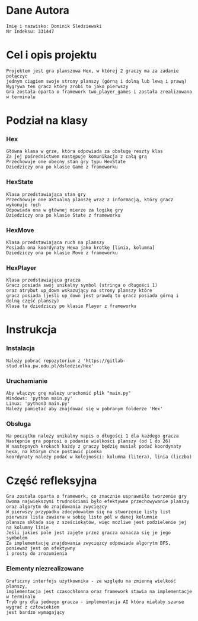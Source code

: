 # Dane Autora
    Imię i nazwisko: Dominik Śledziewski
    Nr Indeksu: 331447

# Cel i opis projektu
    Projektem jest gra planszowa Hex, w której 2 graczy ma za zadanie połączyc
    jednym ciągiem swoje strony planszy (górną i dolną lub lewą i prawą)
    Wygrywa ten gracz który zrobi to jako pierwszy
    Gra została oparta o framework two_player_games i została zrealizowana w terminalu

# Podział na klasy
### Hex
    Główna klasa w grze, która odpowiada za obsługę reszty klas
    Za jej pośrednictwem następuje komunikacja z całą grą
    Przechowuje one obecny stan gry typu HexState
    Dziedziczy ona po klasie Game z frameworku
### HexState
    Klasa przedstawiająca stan gry
    Przechowuje one aktualną planszę wraz z informacją, który gracz wykonuje ruch
    Odpowiada ona w głównej mierze za logikę gry
    Dziedziczy ona po klasie State z frameworku
### HexMove
    Klasa przedstawiająca ruch na planszy
    Posiada ona koordynaty Hexa jako krotkę [linia, kolumna]
    Dziedziczy ona po klasie Move z frameworku
### HexPlayer
    Klasa przedstawiająca gracza
    Gracz posiada swój unikalny symbol (stringa o długości 1)
    oraz atrybut up_down wskazujący na strony planszy które
    gracz posiada (jeśli up_down jest prawdą to gracz posiada górną i dolną część planszy)
    Klasa ta dziedziczy po klasie Player z frameworku
# Instrukcja
### Instalacja
    Należy pobrać repozytorium z 'https://gitlab-stud.elka.pw.edu.pl/dsledzie/Hex'
### Uruchamianie
    Aby włączyc grę należy uruchomić plik "main.py"
    Windows: 'python main.py'
    Linux: 'python3 main.py'
    Należy pamiętać aby znajdować się w pobranym folderze 'Hex'
### Obsługa
    Na początku należy unikalny napis o długości 1 dla każdego gracza
    Następnie gra poprosi o podanie wielkości planszy (od 1 do 26)
    W następnych krokach każdy z graczy będzię musiał podać koordynaty hexa, na którym chce postawić pionka
    koordynaty należy podać w kolejności: kolumna (litera), linia (liczba)
# Część refleksyjna
    Gra została oparta o framework, co znacznie usprawniło tworzenie gry
    Dwoma największymi trudnościami było efektywne przechowywanie planszy
    oraz algorytm do znajdowania zwycięzcy
    W pierwszy przypadku zdecydowałem się na stworzenie listy list
    pierwsza lista zawiera w sobię liste pól w danej kolumnie
    plansza składa się z sześciokątów, więc możliwe jest podzielenie jej na kolumny linie
    Jeśli jakieś pole jest zajęte przez gracza oznacza się je jego symbolem
    Za implementację znajdowania zwycięzcy odpowiada algorytm BFS, ponieważ jest on efektywny
    i prosty do zrozumienia
### Elementy niezrealizowane
    Graficzny interfejs użytkownika - ze względu na zmienną wielkość planszy,
    implementacja jest czasochłonna oraz framework stawia na implementacje w terminalu
    Tryb gry dla jednego gracza - implementacja AI która miałaby szanse wygrać z człowiekiem
    jest bardzo wymagający
